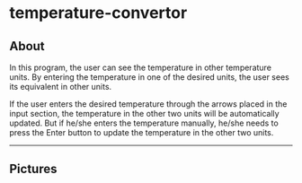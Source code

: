 # temperature-convertor
## About
In this program, the user can see the temperature in other temperature units. By entering the temperature in one of the desired units, the user sees its equivalent in other units.

If the user enters the desired temperature through the arrows placed in the input section, the temperature in the other two units will be automatically updated. But if he/she enters the temperature manually, he/she needs to press the Enter button to update the temperature in the other two units.
***
## Pictures
